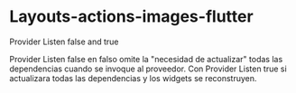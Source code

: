# Layouts-actions-images-flutter


Provider Listen false and true

Provider Listen false en falso omite la "necesidad de actualizar" todas las dependencias cuando se invoque al proveedor. Con Provider Listen true si actualizara todas las dependencias y los widgets se reconstruyen.
